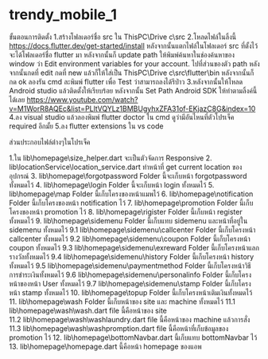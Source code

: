 # trendy_mobile_1

ขั้นตอนการติดตั้ง
1.สร้างโฟลเดอร์ชื่อ src ใน ThisPC\Drive c\src
2.โหลดไฟล์ในลิ้งนี้ https://docs.flutter.dev/get-started/install หลังจากนั้นแตกไฟล์ในโฟลเดอร์ src ที่ตั้งไว้จะได้โฟลเดอร์ชื่อ flutter มา
หลังจากนั้นก็ update path ให้พิมพ์ค้นหาในช่องค้นหาของ window ว่า  Edit environment variables for your account. ไปที่ส่วนของตัว path หลังจากนั้นกดที่ edit กดที่ new แล้วก็ให้ใส่เป็น  ThisPC\Drive c\src\flutter\bin หลังจากนั้นก็กด ok ลองรัน cmd ละพิมพ์ flutter เพื่อ Test ว่าสามารถลงได้รึป่าว
3.หลังจากนั้นให้โหลด Android studio แล้วติดตั้งให้เรียบร้อย
หลังจากนั้น Set Path Android SDK ให้ทำตามลิ้งค์นี้ได้เลย https://www.youtube.com/watch?v=M1WorR8AQEc&list=PLltVQYLz1BMBUgyhxZFA31of-EKjazC8G&index=10
4.ลง visual studio แล้วลองพิมพ์ flutter doctor ใน cmd ดูว่ามีอันไหนที่ตัวโปรเจ็ค required อีกมั้ย
5.ลง flutter extensions ใน vs code 

ส่วนประกอบไฟล์ต่่างๆในโปรเจ็ค

1.ใน lib\homepage\size_helper.dart จะเป็นตัวจัดการ Responsive 
2. lib\locationService\location_service.dart ทำหน้าที่ get current location ของอุปกรณ์
3. lib\homepage\forgotpassword Folder นี้จะเก็บหน้า forgotpassword ทั้งหมดไว้
4. lib\homepage\login Folder นี้จะเก็บหน้า login ทั้งหมดไว้
5. lib\homepage\map Folder นี้เก็บโครงของหน้าแมพไว้
6. lib\homepage\notification Folder นี้เก็บโครงของหน้า notification ไว้
7. lib\homepage\promotion Folder นี้เก็บโครงของหน้า promotion ไว้
8. lib\homepage\rigister Folder นี้เก็บหน้า register ทั้งหมดไว้
9. lib\homepage\sidemenu Folder นี้เก็บแทบ sidemenu และหน้าที่อยู่ใน sidemenu ทั้งหมดไว้
   9.1 lib\homepage\sidemenu\callcenter Folder นี้เก็บโครงหน้า callcenter ทั้งหมดไว้
   9.2 lib\homepage\sidemenu\coupon Folder นี้เก็บโครงหน้า coupon ทั้งหมดไว้
   9.3 lib\homepage\sidemenu\exreward Folder นี้เก็บโครงหน้าแลกรางวัลทั้งหมดไว้
   9.4 lib\homepage\sidemenu\history Folder นี้เก็บโครงหน้า history ทั้งหมดไว้
   9.5 lib\homepage\sidemenu\paymentmethod Folder นี้เก็บโครงหน้าวิธีการชำระเงินทั้งหมดไว้
   9.6 lib\homepage\sidemenu\personalinfo Folder นี้เก็บโครงหน้าของหน้า User ทั้งหมดไว้
   9.7 lib\homepage\sidemenu\stamp Folder นี้เก็บโครงหน้า stamp ทั้งหมดไว้ 
10. lib\homepage\topup Folder นี้เก็บโครงหน้าเติมเงินทั้งหมดไว้
11. lib\homepage\wash Folder นี้เก็บหน้าของ site และ machine ทั้งหมดไว้
  11.1 lib\homepage\wash\wash.dart file นี้คือหน้าของ site  
  11.2 lib\homepage\wash\washlaundry.dart file นี้คือหน้าของ machine แล้วการสั่ง
  11.3 lib\homepage\wash\washpromption.dart file นี้คือหน้าที่เก็บข้อมูลของ promotion  ไว้
12. lib\homepage\bottomNavbar.dart นี้เก็บแทบ bottomNavbar ไว้
13. lib\homepage\homepage.dart นี้คือหน้า homepage ของแอพ
